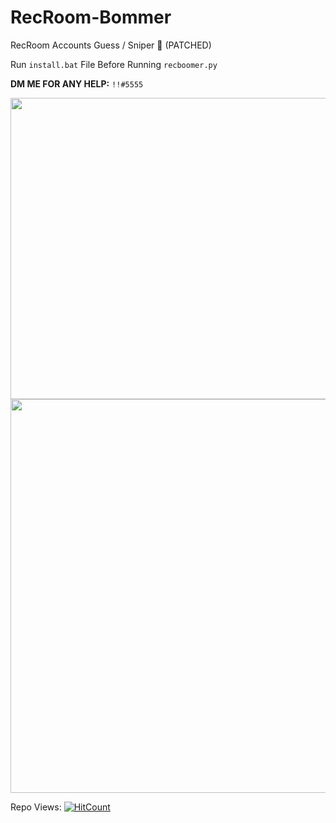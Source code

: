 # RecRoom-Bommer
RecRoom Accounts Guess / Sniper 🌌 (PATCHED)

Run `install.bat` File Before Running `recboomer.py`

**DM ME FOR ANY HELP:** `!!#5555`

<img src="https://cdn.discordapp.com/attachments/884850906158481448/1104288820062589008/image.png" height="482" width="702" >

<img src="https://cdn.discordapp.com/attachments/884850906158481448/1104289636932661359/iu.png" height="630" width="1200" >

Repo Views:   [![HitCount](https://hits.dwyl.com/irtco/RecRoom-Bommer.svg?style=flat-square)](http://hits.dwyl.com/irtco/RecRoom-Bommer)
